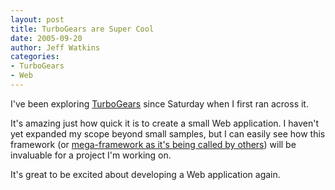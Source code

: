 ```yaml
---
layout: post
title: TurboGears are Super Cool
date: 2005-09-20
author: Jeff Watkins
categories:
- TurboGears
- Web
---
```


I've been exploring [TurboGears](http://www.turbogears.org) since Saturday when I first ran across it.

It's amazing just how quick it is to create a small Web application. I haven't yet expanded my scope beyond small samples, but I can easily see how this framework (or [mega-framework as it's being called by others](http://www.oreillynet.com/pub/wlg/7835)) will be invaluable for a project I'm working on.

It's great to be excited about developing a Web application again.